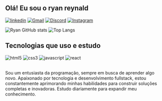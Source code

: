 
## Olá! Eu sou o ryan reynald

[![linkedin](https://img.shields.io/badge/LinkedIn-0077B5?style=for-the-badge&logo=linkedin&logoColor=white)](www.linkedin.com/in/ryan-reynald) [![Gmail](https://img.shields.io/badge/Gmail-D14836?style=for-the-badge&logo=gmail&logoColor=white)](ryanreynald67@gmail.com) [![Discord](	https://img.shields.io/badge/Discord-7289DA?style=for-the-badge&logo=discord&logoColor=white)](Discordapp.com/users/872217611914576012) [![Instagram](https://img.shields.io/badge/Instagram-E4405F?style=for-the-badge&logo=instagram&logoColor=white)](https://www.instagram.com/eu_ryanr/)

![Ryan GitHub stats](https://github-readme-stats.vercel.app/api?username=RyanReynald&show_icons=true&theme=dracula) ![Top Langs](https://github-readme-stats.vercel.app/api/top-langs/?username=RyanReynald&layout=compact)

## Tecnologias que uso e estudo

<div style="display: inline_block"<br/>
  <img aling="center" alt="html5" src="https://img.shields.io/badge/HTML5-E34F26?style=for-the-badge&logo=html5&logoColor=white" /> <img aling="center" alt="css3" src="https://img.shields.io/badge/CSS3-1572B6?style=for-the-badge&logo=css3&logoColor=white" /> <img aling="center" alt="javascript" src="https://img.shields.io/badge/JavaScript-F7DF1E?style=for-the-badge&logo=javascript&logoColor=black" /> <img aling="center" alt="react" src="https://img.shields.io/badge/React-20232A?style=for-the-badge&logo=react&logoColor=61DAFB" />
</div> <br>

Sou um entusiasta da programação, sempre em busca de aprender algo novo. Apaixonado por tecnologia e desenvolvimento fullstack, estou constantemente aprimorando minhas habilidades para construir soluções completas e inovadoras. Estudo diariamente para expandir meu conhecimento.
